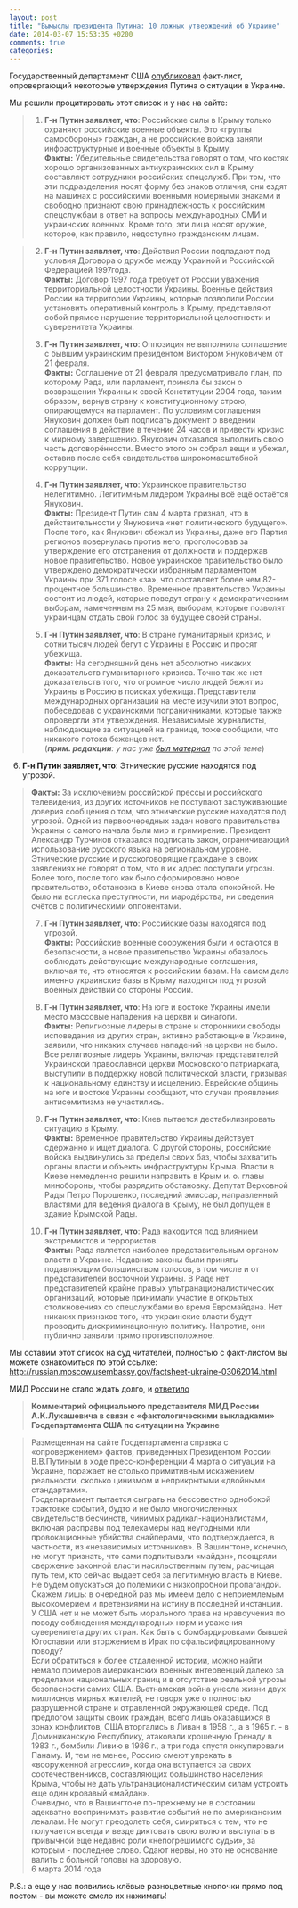 ```yaml
---
layout: post
title: "Вымыслы президента Путина: 10 ложных утверждений об Украине"
date: 2014-03-07 15:53:35 +0200
comments: true
categories:
---
```

Государственный департамент США [опубликовал](http://russian.moscow.usembassy.gov/factsheet-ukraine-03062014.html) факт-лист, опровергающий некоторые утверждения Путина о ситуации в Украине.

Мы решили процитировать этот список и у нас на сайте:

>1. **Г-н Путин заявляет, что**: Российские силы в Крыму только охраняют российские военные объекты.  Это «группы самообороны» граждан, а не российские войска заняли инфраструктурные и военные объекты в Крыму.  
**Факты:** Убедительные свидетельства говорят о том, что костяк хорошо организованных антиукраинских сил в Крыму составляют сотрудники российских спецслужб.  При том, что эти подразделения носят форму без знаков отличия, они ездят на машинах с российскими военными номерными знаками и свободно признают свою принадлежность к российским спецслужбам в ответ на вопросы международных СМИ и украинских военных.  Кроме того, эти лица носят оружие, которое, как правило, недоступно гражданским лицам.

>2. **Г-н Путин заявляет, что**:  Действия России подпадают под условия Договора о дружбе между Украиной и Российской Федерацией 1997года.  
**Факты:**  Договор 1997 года требует от России уважения территориальной целостности Украины.  Военные действия России на территории Украины, которые позволили России установить оперативный контроль в Крыму, представляют собой прямое нарушение территориальной целостности и суверенитета Украины.
>
>3. **Г-н Путин заявляет, что**:  Оппозиция не выполнила соглашение с бывшим украинским президентом Виктором Януковичем от 21 февраля.  
**Факты:**  Соглашение от 21 февраля предусматривало план, по которому Рада, или парламент, приняла бы закон о возвращении Украины к своей Конституции 2004 года, таким образом, вернув страну к конституционному строю, опирающемуся на парламент.  По условиям соглашения Янукович должен был подписать документ о введении соглашения в действие в течение 24 часов и привести кризис к мирному завершению.  Янукович отказался выполнить свою часть договорённости. Вместо этого он собрал вещи и убежал, оставив после себя свидетельства широкомасштабной коррупции.
>
>4. **Г-н Путин заявляет, что**: Украинское правительство нелегитимно. Легитимным лидером Украины всё ещё остаётся Янукович.  
**Факты:**  Президент Путин сам 4 марта признал, что в действительности у Януковича «нет политического будущего».  После того, как Янукович сбежал из Украины, даже его Партия регионов повернулась против него, проголосовав за утверждение его отстранения от должности и поддержав новое правительство.  Новое украинское правительство было утверждено демократически избранным парламентом Украины при 371 голосе «за», что составляет более чем 82-процентное большинство. Временное правительство Украины состоит из людей, которые поведут страну к демократическим выборам, намеченным на 25 мая, выборам, которые позволят украинцам отдать свой голос за будущее своей страны.
>
>5. **Г-н Путин заявляет, что**: В стране гуманитарный кризис, и сотни тысяч людей бегут с Украины в Россию и просят убежища.  
>**Факты:** На сегодняшний день нет абсолютно никаких доказательств гуманитарного кризиса. Точно так же нет доказательств того, что огромное число людей бежит из Украины в Россию в поисках убежища. Представители международных организаций на месте изучили этот вопрос, побеседовав с украинскими пограничниками, которые также опровергли эти утверждения. Независимые журналисты, наблюдающие за ситуацией на границе, тоже сообщили, что никакого потока беженцев нет.  
(_**прим. редакции**: у нас уже [был материал](http://fakecontrol.org/blog/2014/03/02/first_channel_geography/) по этой теме_)
>
6. **Г-н Путин заявляет, что**: Этнические русские находятся под угрозой.  
>**Факты:** За исключением российской прессы и российского телевидения, из других источников не поступают заслуживающие доверия сообщения о том, что этнические русские находятся под угрозой. Одной из первоочередных задач нового правительства Украины с самого начала были мир и примирение. Президент Александр Турчинов отказался подписать закон, ограничивающий использование русского языка на региональном уровне. Этнические русские и русскоговорящие граждане в своих заявлениях не говорят о том, что в их адрес поступали угрозы. Более того, после того как было сформировано новое правительство, обстановка в Киеве снова стала спокойной. Не было ни всплеска преступности, ни мародёрства, ни сведения счётов с политическими оппонентами.
>
>7. **Г-н Путин заявляет, что**: Российские базы находятся под угрозой.  
**Факты:** Российские военные сооружения были и остаются в безопасности, а новое правительство Украины обязалось соблюдать действующие международные соглашения, включая те, что относятся к российским базам. На самом деле именно украинские базы в Крыму находятся под угрозой военных действий со стороны России.
>
>8. **Г-н Путин заявляет, что**: На юге и востоке Украины имели место массовые нападения на церкви и синагоги.  
>**Факты:** Религиозные лидеры в стране и сторонники свободы исповедания из других стран, активно работающие в Украине, заявили, что никаких случаев нападений на церкви не было. Все религиозные лидеры Украины, включая представителей Украинской православной церкви Московского патриархата, выступили в поддержку новой политической власти, призывая к национальному единству и исцелению. Еврейские общины на юге и востоке Украины сообщают, что случаи проявления антисемитизма не участились.
>
>9. **Г-н Путин заявляет, что**: Киев пытается дестабилизировать ситуацию в Крыму.  
**Факты:** Временное правительство Украины действует сдержанно и ищет диалога. С другой стороны, российские войска выдвинулись за пределы своих баз, чтобы захватить органы власти и объекты инфраструктуры Крыма. Власти в Киеве немедленно решили направить в Крым и. о. главы минобороны, чтобы разрядить  обстановку. Депутат Верховной Рады Петро Порошенко, последний эмиссар, направленный властями для ведения диалога в Крыму, не был допущен в здание Крымской Рады.
>
>10. **Г-н Путин заявляет, что**: Рада находится под влиянием экстремистов и террористов.  
> **Факты:** Рада является наиболее представительным органом власти в Украине. Недавние законы были приняты подавляющим большинством голосов, в том числе и от представителей восточной Украины. В Раде нет представителей крайне правых ультранационалистических организаций, которые принимали участие в открытых столкновениях со спецслужбами во время Евромайдана. Нет никаких признаков того, что украинские власти будут проводить дискриминационную политику. Напротив, они публично заявили прямо противоположное.

Мы оставим этот список на суд читателей, полностью с  факт-листом вы можете ознакомиться по этой ссылке:
http://russian.moscow.usembassy.gov/factsheet-ukraine-03062014.html

МИД России не стало ждать долго, и [ответило](http://mid.ru/brp_4.nsf/newsline/C48637A3360452D044257C9300518BDD)
> **Комментарий официального представителя МИД России А.К.Лукашевича в связи с «фактологическими выкладками» Госдепартамента США по ситуации на Украине**


>Размещенная на сайте Госдепартамента справка с «опровержением» фактов, приведенных Президентом России В.В.Путиным в ходе пресс-конференции 4 марта о ситуации на Украине, поражает не столько примитивным искажением реальности, сколько цинизмом и неприкрытыми «двойными стандартами».  
Госдепартамент пытается сыграть на бессовестно однобокой трактовке событий, будто и не было многочисленных свидетельств бесчинств, чинимых радикал-националистами, включая расправы под телекамеры над неугодными или провокационные убийства снайперами, что подтверждается, в частности, из «независимых источников». В Вашингтоне, конечно, не могут признать, что сами подпитывали «майдан», поощряли свержение законной власти насильственным путем, расчищая путь тем, кто сейчас выдает себя за легитимную власть в Киеве.  
Не будем опускаться до полемики с низкопробной пропагандой. Скажем лишь: в очередной раз мы имеем дело с неприемлемым высокомерием и претензиями на истину в последней инстанции. У США нет и не может быть морального права на нравоучения по поводу соблюдения международных норм и уважения суверенитета других стран. Как быть с бомбардировками бывшей Югославии или вторжением в Ирак по сфальсифицированному поводу?  
Если обратиться к более отдаленной истории, можно найти немало примеров американских военных интервенций далеко за пределами национальных границ и в отсутствие реальной угрозы безопасности самих США. Вьетнамская война унесла жизни двух миллионов мирных жителей, не говоря уже о полностью разрушенной стране и отравленной окружающей среде. Под предлогом защиты своих граждан, всего лишь оказавшихся в зонах конфликтов, США вторгались в Ливан в 1958 г., а в 1965 г. - в Доминиканскую Республику, атаковали крошечную Гренаду в 1983 г., бомбили Ливию в 1986 г., а три года спустя оккупировали Панаму. И, тем не менее, Россию смеют упрекать в «вооруженной агрессии», когда она вступается за своих соотечественников, составляющих большинство населения Крыма, чтобы не дать ультранационалистическим силам устроить еще один кровавый «майдан».  
Очевидно, что в Вашингтоне по-прежнему не в состоянии адекватно воспринимать развитие событий не по американским лекалам. Не могут преодолеть себя, смириться с тем, что не получается всегда и везде диктовать свою волю и выступать в привычной еще недавно роли «непогрешимого судьи», за которым - последнее слово. Сдают нервы, но это не основание валить с больной головы на здоровую.  
6 марта 2014 года

P.S.: а еще у нас появились клёвые разноцветные кнопочки прямо под постом - вы можете смело их нажимать!
